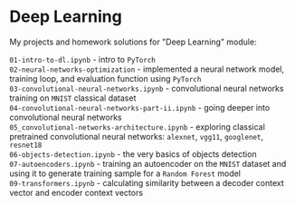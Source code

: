 # Deep Learning 

My projects and homework solutions for "Deep Learning" module:

`01-intro-to-dl.ipynb` - intro to `PyTorch`   
`02-neural-networks-optimization` - implemented a neural network model, training loop, and evaluation function using `PyTorch`    
`03-convolutional-neural-networks.ipynb` - convolutional neural networks training on `MNIST` classical dataset    
`04-convolutional-neural-networks-part-ii.ipynb` - going deeper into convolutional neural networks    
`05_convolutional-networks-architecture.ipynb` - exploring classical pretrained convolutional neural networks: `alexnet`, `vgg11`, `googlenet`, `resnet18`  
`06-objects-detection.ipynb` - the very basics of objects detection  
`07-autoencoders.ipynb` - training an autoencoder on the `MNIST` dataset and using it to generate training sample for a `Random Forest` model  
`09-transformers.ipynb` - calculating similarity between a decoder context vector and encoder context vectors  
